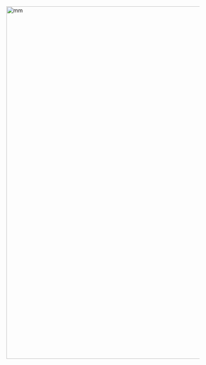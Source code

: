 

<img width="1890" height="918" alt="mm" src="https://github.com/user-attachments/assets/122df1e2-1f88-40da-b0b5-e6ff5606ffcf" />

